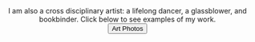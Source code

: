 <center>
I am also a cross disciplinary artist: a lifelong dancer, a glassblower, and bookbinder. Click below to see examples of my work. 
</center>

<center>
<button onclick="location.href='https://isabelle-goldstein.github.io/glassart.html'">Art Photos</button>
</center>
